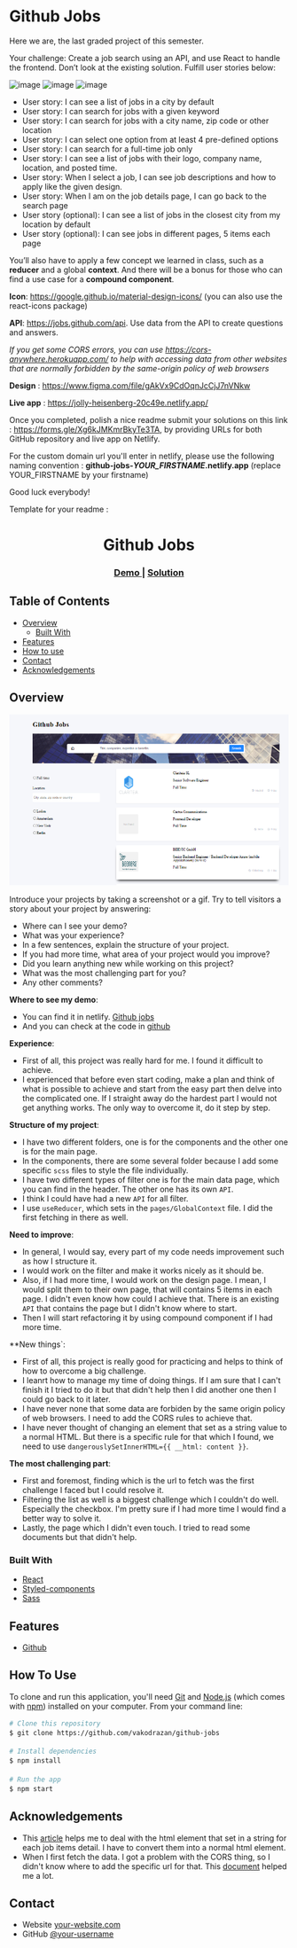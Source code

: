 # Github Jobs

Here we are, the last graded project of this semester.

Your challenge: Create a job search using an API, and use React to handle the frontend. Don’t look at the existing solution. Fulfill user stories below:

![image](./assets/1.png)
![image](./assets/2.png)
![image](./assets/3.png)

- User story: I can see a list of jobs in a city by default
- User story: I can search for jobs with a given keyword
- User story: I can search for jobs with a city name, zip code or other location
- User story: I can select one option from at least 4 pre-defined options
- User story: I can search for a full-time job only
- User story: I can see a list of jobs with their logo, company name, location, and posted time.
- User story: When I select a job, I can see job descriptions and how to apply like the given design.
- User story: When I am on the job details page, I can go back to the search page
- User story (optional): I can see a list of jobs in the closest city from my location by default
- User story (optional): I can see jobs in different pages, 5 items each page

You’ll also have to apply a few concept we learned in class, such as a **reducer** and a global **context**. And there will be a bonus for those who can find a use case for a **compound component**.

**Icon**: https://google.github.io/material-design-icons/ (you can also use the react-icons package)

**API**: https://jobs.github.com/api. Use data from the API to create questions and answers.

*If you get some CORS errors, you can use https://cors-anywhere.herokuapp.com/ to help with accessing data from other websites that are normally forbidden by the same-origin policy of web browsers*

**Design** : https://www.figma.com/file/gAkVx9CdOqnJcCjJ7nVNkw

**Live app** : https://jolly-heisenberg-20c49e.netlify.app/

Once you completed, polish a nice readme submit your solutions on this link : https://forms.gle/Xg6kJMKmrBkyTe3TA, by providing URLs for both GitHub repository and live app on Netlify.

For the custom domain url you'll enter in netlify, please use the following naming convention : **github-jobs-_YOUR_FIRSTNAME_.netlify.app** (replace YOUR_FIRSTNAME by your firstname)

Good luck everybody!

Template for your readme :

<!-- Please update value in the {}  -->

<h1 align="center">Github Jobs</h1>

<div align="center">
  <h3>
    <a href="https://github-jobs-noeline.netlify.app/">
      Demo
    </a>
    <span> | </span>
    <a href="https://github.com/vakodrazan/github-jobs">
      Solution
    </a>
  </h3>
</div>

<!-- TABLE OF CONTENTS -->

## Table of Contents

-   [Overview](#overview)
    -   [Built With](#built-with)
-   [Features](#features)
-   [How to use](#how-to-use)
-   [Contact](#contact)
-   [Acknowledgements](#acknowledgements)

<!-- OVERVIEW -->

## Overview

![screenshot](./assets/github-jobs.png)

Introduce your projects by taking a screenshot or a gif. Try to tell visitors a story about your project by answering:

-   Where can I see your demo?
-   What was your experience?
-   In a few sentences, explain the structure of your project.
-   If you had more time, what area of your project would you improve?
-   Did you learn anything new while working on this project?
-   What was the most challenging part for you?
-   Any other comments?

 **Where to see my demo**:
 - You can find it in netlify. [Github jobs](https://github-jobs-noeline.netlify.app/)
 - And you can check at the code in [github](https://github.com/vakodrazan/github-jobs)

 **Experience**:
 - First of all, this project was really hard for me. I found it difficult to achieve. 
 - I experienced that before even start coding, make a plan and think of what is possible to achieve and start from the easy part then delve into the complicated one. If I straight away do the hardest part I would not get anything works. The only way to overcome it, do it step by step.

 **Structure of my project**:
 - I have two different folders, one is for the components and the other one is for the main page.
 - In the components, there are some several folder because I add some specific `scss` files to style the file individually.
 - I have two different types of filter one is for the main data page, which you can find in the header. The other one has its own `API`. 
 - I think I could have had a new `API` for all filter.
 - I use `useReducer`, which sets in the `pages/GlobalContext` file. I did the first fetching in there as well.

 **Need to improve**:
 - In general, I would say, every part of my code needs improvement such as how I structure it. 
 - I would work on the filter and make it works nicely as it should be.
 - Also, if I had more time, I would work on the design page. I mean, I would split them to their own page, that will contains 5 items in each page. I didn't even know how could I achieve that. There is an existing `API` that contains the page but I didn't know where to start.
 - Then I will start refactoring it by using compound component if I had more time.

 **New things`: 
 - First of all, this project is really good for practicing and helps to think of how to overcome a big challenge. 
 - I leanrt how to manage my time of doing things. If I am sure that I can't finish it I tried to do it but that didn't help then I did another one then I could go back to it later.
 - I have never none that some data are forbiden by the same origin policy of web browsers. I need to add the CORS rules to achieve that. 
 - I have never thought of changing an element that set as a string value to a normal HTML. But there is a specific rule for that which I found, we need to use `dangerouslySetInnerHTML={{ __html: content }}`.

 **The most challenging part**:
 - First and foremost, finding which is the url to fetch was the first challenge I faced but I could resolve it.
 - Filtering the list as well is a biggest challenge which I couldn't do well. Especially the checkbox. I'm pretty sure if I had more time I would find a better way to solve it.
 - Lastly, the page which I didn't even touch. I tried to read some documents but that didn't help.
 

### Built With

<!-- This section should list any major frameworks that you built your project using. Here are a few examples.-->

-   [React](https://reactjs.org/)
-   [Styled-components](https://styled-components.com/)
-   [Sass](https://sass-lang.com/documentation/style-rules)

## Features

<!-- List the features of your application or follow the template. Don't share the figma file here :) -->
- [Github](https://github.com/vakodrazan/github-jobs)

## How To Use

<!-- Example: -->

To clone and run this application, you'll need [Git](https://git-scm.com) and [Node.js](https://nodejs.org/en/download/) (which comes with [npm](http://npmjs.com)) installed on your computer. From your command line:

```bash
# Clone this repository
$ git clone https://github.com/vakodrazan/github-jobs

# Install dependencies
$ npm install

# Run the app
$ npm start
```

## Acknowledgements

<!-- This section should list any articles or add-ons/plugins that helps you to complete the project. This is optional but it will help you in the future. For example: -->
- This [article](https://stackoverflow.com/questions/37337289/react-js-set-innerhtml-vs-dangerouslysetinnerhtml) helps me to deal with the html element that set in a string for each job items detail. I have to convert them into a normal html element.
- When I first fetch the data. I got a problem with the CORS thing, so I didn't know where to add the specific url for that. This [document](https://stackoverflow.com/questions/29670703/how-to-use-cors-anywhere-to-reverse-proxy-and-add-cors-headers#:~:text=CORS%20Anywhere%20helps%20with%20accessing,with%20the%20API%20URL.%22) helped me a lot.

## Contact

-   Website [your-website.com](https://{your-web-site-link})
-   GitHub [@your-username](https://{github.com/your-usermame})
